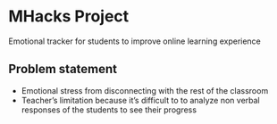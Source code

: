 # MHacks Project

Emotional tracker for students to improve online learning experience

## Problem statement

- Emotional stress from disconnecting with the rest of the classroom
- Teacher’s limitation because it’s difficult to to analyze non verbal responses of the students to see their progress
